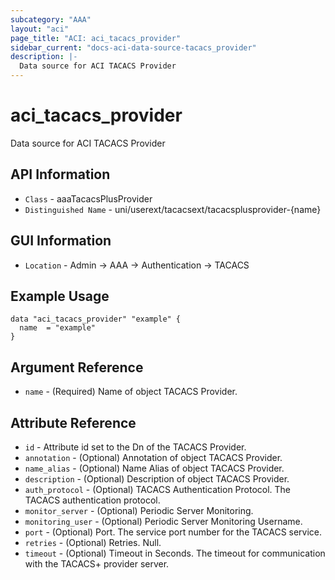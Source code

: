 ```yaml
---
subcategory: "AAA"
layout: "aci"
page_title: "ACI: aci_tacacs_provider"
sidebar_current: "docs-aci-data-source-tacacs_provider"
description: |-
  Data source for ACI TACACS Provider
---
```


# aci_tacacs_provider #

Data source for ACI TACACS Provider


## API Information ##

* `Class` - aaaTacacsPlusProvider
* `Distinguished Name` - uni/userext/tacacsext/tacacsplusprovider-{name}

## GUI Information ##

* `Location` - Admin -> AAA -> Authentication -> TACACS



## Example Usage ##

```hcl
data "aci_tacacs_provider" "example" {
  name  = "example"
}
```

## Argument Reference ##

* `name` - (Required) Name of object TACACS Provider.

## Attribute Reference ##
* `id` - Attribute id set to the Dn of the TACACS Provider.
* `annotation` - (Optional) Annotation of object TACACS Provider.
* `name_alias` - (Optional) Name Alias of object TACACS Provider.
* `description` - (Optional) Description of object TACACS Provider.
* `auth_protocol` - (Optional) TACACS Authentication Protocol. The TACACS authentication protocol.
* `monitor_server` - (Optional) Periodic Server Monitoring.  
* `monitoring_user` - (Optional) Periodic Server Monitoring Username. 
* `port` - (Optional) Port. The service port number for the TACACS service.
* `retries` - (Optional) Retries. Null.
* `timeout` - (Optional) Timeout in Seconds. The timeout for communication with the TACACS+ provider server.
